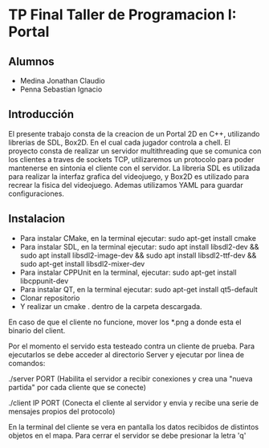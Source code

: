 # TP Final Taller de Programacion I: Portal

## Alumnos
* Medina Jonathan Claudio
* Penna Sebastian Ignacio

## Introducción
El presente trabajo consta de la creacion de un Portal 2D en C++, utilizando librerias de SDL, Box2D. En el cual cada jugador controla a chell. El proyecto consta de  realizar un servidor multithreading que se comunica con los clientes a traves de sockets TCP, utilizaremos un protocolo para poder mantenerse en sintonia el cliente con el servidor.
La libreria SDL es utilizada para realizar la interfaz grafica del videojuego, y Box2D es utilizado para recrear la fisica del videojuego.
Ademas utilizamos YAML para guardar configuraciones.

## Instalacion
* Para instalar CMake, en la terminal ejecutar: sudo apt-get install cmake
* Para instalar SDL, en la terminal ejecutar: sudo apt install libsdl2-dev && sudo apt install libsdl2-image-dev && sudo apt install libsdl2-ttf-dev && sudo apt-get install libsdl2-mixer-dev
* Para instalar CPPUnit en la terminal, ejecutar: sudo apt-get install libcppunit-dev
* Para instalar QT, en la terminal ejecutar: sudo apt-get install qt5-default
* Clonar repositorio
* Y realizar un cmake . dentro de la carpeta descargada.


En caso de que el cliente no funcione, mover los *.png a donde esta el binario del client.

Por el momento el servido esta testeado contra un cliente de prueba. Para ejecutarlos se debe acceder al directorio Server y ejecutar por linea de comandos:

./server PORT (Habilita el servidor a recibir conexiones y crea una "nueva partida" por cada cliente que se conecte)

./client IP PORT (Conecta el cliente al servidor y envia y recibe una serie de mensajes propios del protocolo)

En la terminal del cliente se vera en pantalla los datos recibidos de distintos objetos en el mapa.
Para cerrar el servidor se debe presionar la letra 'q'
